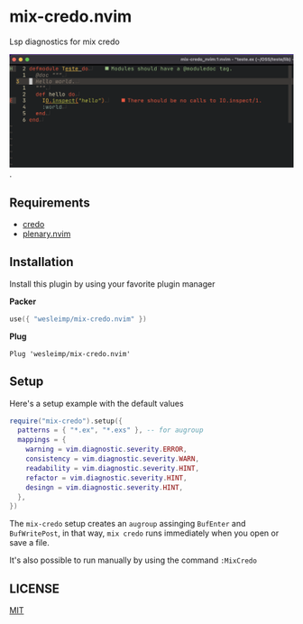 # mix-credo.nvim

Lsp diagnostics for mix credo

![mix credo issues](/assets/screenshot.png "Mix credo issues").

## Requirements

- [credo](https://github.com/rrrene/credo)
- [plenary.nvim](https://github.com/nvim-lua/plenary.nvim)

## Installation

Install this plugin by using your favorite plugin manager

**Packer**

```lua
use({ "wesleimp/mix-credo.nvim" })
```

**Plug**

```vim
Plug 'wesleimp/mix-credo.nvim'
```

## Setup

Here's a setup example with the default values

```lua
require("mix-credo").setup({
  patterns = { "*.ex", "*.exs" }, -- for augroup
  mappings = {
    warning = vim.diagnostic.severity.ERROR,
    consistency = vim.diagnostic.severity.WARN,
    readability = vim.diagnostic.severity.HINT,
    refactor = vim.diagnostic.severity.HINT,
    desingn = vim.diagnostic.severity.HINT,
  },
})
```

The `mix-credo` setup creates an `augroup` assinging `BufEnter` and `BufWritePost`, in that way, `mix credo` runs immediately when you open or save a file.

It's also possible to run manually by using the command `:MixCredo`

## LICENSE

[MIT](./LICENSE)

